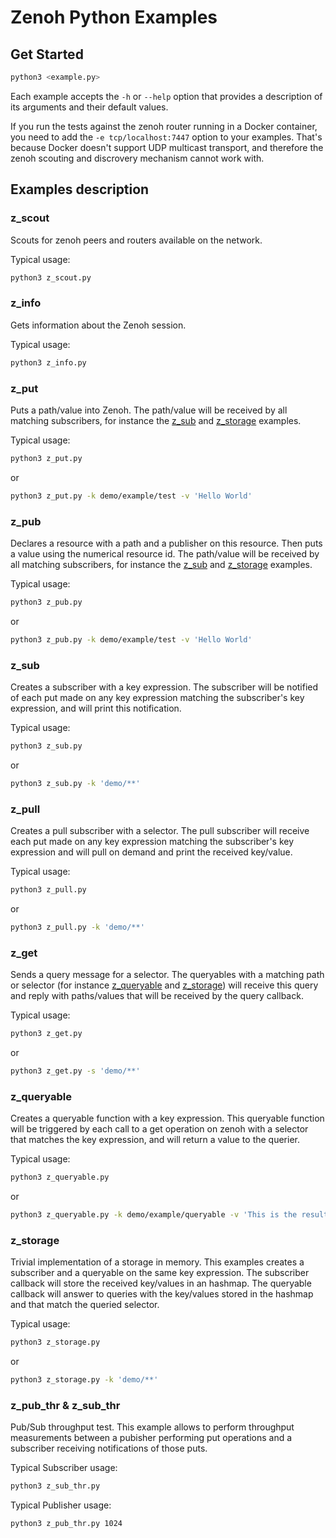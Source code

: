# Zenoh Python Examples

## Get Started

```bash
python3 <example.py>
```

Each example accepts the `-h` or `--help` option that provides a description of its arguments and their default values.

If you run the tests against the zenoh router running in a Docker container, you need to add the
`-e tcp/localhost:7447` option to your examples. That's because Docker doesn't support UDP multicast
transport, and therefore the zenoh scouting and discrovery mechanism cannot work with.

## Examples description

### z_scout

Scouts for zenoh peers and routers available on the network.

Typical usage:

```bash
python3 z_scout.py
```

### z_info

Gets information about the Zenoh session.

Typical usage:

```bash
python3 z_info.py
```

### z_put

Puts a path/value into Zenoh.
The path/value will be received by all matching subscribers, for instance the [z_sub](#z_sub)
and [z_storage](#z_storage) examples.

Typical usage:

```bash
python3 z_put.py
```

or

```bash
python3 z_put.py -k demo/example/test -v 'Hello World'
```

### z_pub

Declares a resource with a path and a publisher on this resource. Then puts a value using the numerical resource id.
The path/value will be received by all matching subscribers, for instance the [z_sub](#z_sub)
and [z_storage](#z_storage) examples.

Typical usage:

```bash
python3 z_pub.py
```

or

```bash
python3 z_pub.py -k demo/example/test -v 'Hello World'
```

### z_sub

Creates a subscriber with a key expression.
The subscriber will be notified of each put made on any key expression matching
the subscriber's key expression, and will print this notification.

Typical usage:

```bash
python3 z_sub.py
```

or

```bash
python3 z_sub.py -k 'demo/**'
```

### z_pull

Creates a pull subscriber with a selector.
The pull subscriber will receive each put made on any key expression matching
the subscriber's key expression and will pull on demand and print the received
key/value.

Typical usage:

```bash
python3 z_pull.py
```

or

```bash
python3 z_pull.py -k 'demo/**'
```

### z_get

Sends a query message for a selector.
The queryables with a matching path or selector (for instance [z_queryable](#z_queryable) and [z_storage](#z_storage))
will receive this query and reply with paths/values that will be received by the query callback.

Typical usage:

```bash
python3 z_get.py
```

or

```bash
python3 z_get.py -s 'demo/**'
```

### z_queryable

Creates a queryable function with a key expression.
This queryable function will be triggered by each call to a get operation on zenoh
with a selector that matches the key expression, and will return a value to the querier.

Typical usage:

```bash
python3 z_queryable.py
```

or

```bash
python3 z_queryable.py -k demo/example/queryable -v 'This is the result'
```

### z_storage

Trivial implementation of a storage in memory.
This examples creates a subscriber and a queryable on the same key expression.
The subscriber callback will store the received key/values in an hashmap.
The queryable callback will answer to queries with the key/values stored in the hashmap
and that match the queried selector.

Typical usage:

```bash
python3 z_storage.py
```

or

```bash
python3 z_storage.py -k 'demo/**'
```

### z_pub_thr & z_sub_thr

Pub/Sub throughput test.
This example allows to perform throughput measurements between a pubisher performing
put operations and a subscriber receiving notifications of those puts.

Typical Subscriber usage:

```bash
python3 z_sub_thr.py
```

Typical Publisher usage:

```bash
python3 z_pub_thr.py 1024
```
